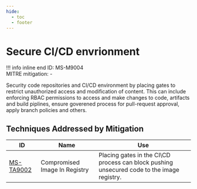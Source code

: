 ```yaml
---
hide:
  - toc
  - footer
---
```


# Secure CI/CD envrionment

!!! info inline end
    ID: MS-M9004<br>
    MITRE mitigation: -


Security code repositories and CI/CD environment by placing gates to restrict unauthorized access and modification of content. This can include enforcing RBAC permissions to access and make changes to code, artifacts and build piplines, ensure goverened process for pull-request approval, apply branch policies and others.



## Techniques Addressed by Mitigation

|ID|Name|Use|
|--|----------|-----------|
|[MS-TA9002](../techniques/Compromised%20Image%20In%20Registry.md)|Compromised Image In Registry|Placing gates in the CI\CD process can block pushing unsecured code to the image registry.|

